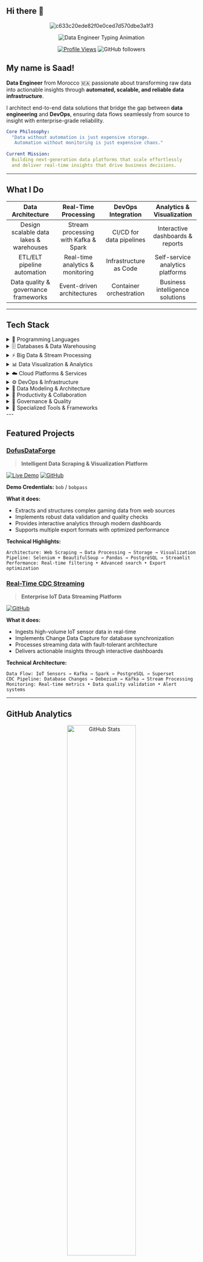## Hi there 👋
<div align="center">

![c633c20ede82f0e0ced7d570dbe3a1f3](https://user-images.githubusercontent.com/70382532/138322189-2db8df52-9dcb-40a0-88a8-c365466bd33d.gif)

<img src="https://readme-typing-svg.herokuapp.com?font=Fira+Code&size=26&duration=3000&pause=800&color=2E86AB&center=true&vCenter=true&width=900&height=80&lines=Data+Engineer+%7C+Real-Time+Analytics+Expert;Building+Scalable+Data+Pipelines+%F0%9F%9A%80;Python+%E2%80%A2+Kafka+%E2%80%A2+Spark+%E2%80%A2+Docker+Master;Turning+Raw+Data+Into+Business+Intelligence+%E2%9A%A1" alt="Data Engineer Typing Animation" />

<br>

[![Profile Views](https://komarev.com/ghpvc/?username=saadkhalmadani4&label=Profile%20Views&color=blueviolet&style=for-the-badge)](https://github.com/saadkhalmadani)
![GitHub followers](https://img.shields.io/github/followers/saadkhalmadani?style=for-the-badge&color=orange&labelColor=black)

</div>


## My name is Saad! 

**Data Engineer** from Morocco 🇲🇦 passionate about transforming raw data into actionable insights through **automated, scalable, and reliable data infrastructure**.

I architect end-to-end data solutions that bridge the gap between **data engineering** and **DevOps**, ensuring data flows seamlessly from source to insight with enterprise-grade reliability.

```yaml
Core Philosophy:
  "Data without automation is just expensive storage.
   Automation without monitoring is just expensive chaos."
   
Current Mission:
  Building next-generation data platforms that scale effortlessly
  and deliver real-time insights that drive business decisions.
```

---

## What I Do

<div align="left">

| **Data Architecture** | **Real-Time Processing** | **DevOps Integration** | **Analytics & Visualization** |
|:---:|:---:|:---:|:---:|
| Design scalable data lakes & warehouses | Stream processing with Kafka & Spark | CI/CD for data pipelines | Interactive dashboards & reports |
| ETL/ELT pipeline automation | Real-time analytics & monitoring | Infrastructure as Code | Self-service analytics platforms |
| Data quality & governance frameworks | Event-driven architectures | Container orchestration | Business intelligence solutions |

</div>

---

## Tech Stack  

<details>
<summary>🧠 Programming Languages</summary>
<br>

#### Core Languages  
<p align="left">
  <img src="https://cdn.jsdelivr.net/gh/devicons/devicon/icons/python/python-original.svg" width="45" height="45" alt="Python"/>
  <img src="https://cdn.jsdelivr.net/gh/devicons/devicon/icons/c/c-original.svg" width="45" height="45" alt="C"/>
  <img src="https://cdn.jsdelivr.net/gh/devicons/devicon/icons/cplusplus/cplusplus-original.svg" width="45" height="45" alt="C++"/>
</p>

#### Web Technologies  
<p align="left">
  <img src="https://cdn.jsdelivr.net/gh/devicons/devicon/icons/html5/html5-original.svg" width="45" height="45" alt="HTML5"/>
  <img src="https://cdn.jsdelivr.net/gh/devicons/devicon/icons/css3/css3-original.svg" width="45" height="45" alt="CSS3"/>
</p>

#### Scripting  
<p align="left">
  <img src="https://cdn.jsdelivr.net/gh/devicons/devicon/icons/bash/bash-original.svg" width="45" height="45" alt="Bash"/>
  <img src="https://skillicons.dev/icons?i=powershell" width="45" height="45" alt="PowerShell"/>
</p>
</details>

<details>
<summary>🗄️ Databases & Data Warehousing</summary>
<br>

#### Relational Databases  
<p align="left">
  <img src="https://cdn.jsdelivr.net/gh/devicons/devicon/icons/postgresql/postgresql-original.svg" width="45" height="45" alt="PostgreSQL"/>
  <img src="https://cdn.jsdelivr.net/gh/devicons/devicon/icons/mysql/mysql-original.svg" width="45" height="45" alt="MySQL"/>
</p>

#### NoSQL & Cache  
<p align="left">
  <img src="https://cdn.jsdelivr.net/gh/devicons/devicon/icons/mongodb/mongodb-original.svg" width="45" height="45" alt="MongoDB"/>
  <img src="https://cdn.jsdelivr.net/gh/devicons/devicon/icons/redis/redis-original.svg" width="45" height="45" alt="Redis"/>
</p>

#### Data Warehouse & Lake  
<p align="left">
  <img src="https://skillicons.dev/icons?i=snowflake" width="45" height="45" alt="Snowflake"/>
  <img src="https://cdn.simpleicons.org/apachehive/FDEE21" width="45" height="45" alt="Hive"/>
</p>
</details>

<details>
<summary>⚡ Big Data & Stream Processing</summary>
<br>

#### Processing Frameworks  
<p align="left">
  <img src="https://cdn.simpleicons.org/apachespark/E25A1C" width="45" height="45" alt="Spark"/>
  <img src="https://cdn.simpleicons.org/apachehadoop/66CCFF" width="45" height="45" alt="Hadoop"/>
</p>

#### Streaming & Messaging  
<p align="left">
  <img src="https://cdn.simpleicons.org/apachekafka/231F20" width="45" height="45" alt="Kafka"/>
  <img src="https://cdn.simpleicons.org/debezium/FF4B4B" width="45" height="45" alt="Debezium"/>
</p>

#### Data Integration & Orchestration  
<p align="left">
  <img src="https://cdn.simpleicons.org/apacheairflow/017CEE" width="45" height="45" alt="Airflow"/>
</p>
</details>

<details>
<summary>📊 Data Visualization & Analytics</summary>
<br>

#### Business Intelligence  
<p align="left">
  <img src="https://cdn.simpleicons.org/powerbi/F2C811" width="45" height="45" alt="Power BI"/>
  <img src="https://cdn.simpleicons.org/apache/20A7C9" width="45" height="45" alt="Superset"/>
</p>

#### Python Visualization  
<p align="left">
  <img src="https://cdn.simpleicons.org/plotly/3F4F75" width="45" height="45" alt="Plotly"/>
  <img src="https://cdn.simpleicons.org/dash/008DE4" width="45" height="45" alt="Dash"/>
</p>
</details>

<details>
<summary>☁️ Cloud Platforms & Services</summary>
<br>

#### Cloud Providers  
<p align="left">
  <img src="https://cdn.jsdelivr.net/gh/devicons/devicon/icons/azure/azure-original.svg" width="45" height="45" alt="Azure"/>
</p>

#### Azure Services  
<p align="left">
  <img src="https://cdn.simpleicons.org/azuredatafactory/0078D4" width="45" height="45" alt="ADF"/>
  <img src="https://cdn.simpleicons.org/databricks/FF3621" width="45" height="45" alt="Databricks"/>
  <img src="https://cdn.simpleicons.org/microsoftazure/0078D4" width="45" height="45" alt="Synapse"/>
</p>
</details>

<details>
<summary>⚙️ DevOps & Infrastructure</summary>
<br>

#### Containerization & Orchestration  
<p align="left">
  <img src="https://cdn.jsdelivr.net/gh/devicons/devicon/icons/docker/docker-original.svg" width="45" height="45" alt="Docker"/>
  <img src="https://cdn.jsdelivr.net/gh/devicons/devicon/icons/kubernetes/kubernetes-plain.svg" width="45" height="45" alt="Kubernetes"/>
</p>

#### Infrastructure as Code  
<p align="left">
  <img src="https://cdn.jsdelivr.net/gh/devicons/devicon/icons/terraform/terraform-original.svg" width="45" height="45" alt="Terraform"/>
</p>

#### CI/CD & Version Control  
<p align="left">
  <img src="https://cdn.jsdelivr.net/gh/devicons/devicon/icons/git/git-original.svg" width="45" height="45" alt="Git"/>
  <img src="https://cdn.simpleicons.org/githubactions/2088FF" width="45" height="45" alt="GitHub Actions"/>
  <img src="https://cdn.jsdelivr.net/gh/devicons/devicon/icons/gitlab/gitlab-original.svg" width="45" height="45" alt="GitLab"/>
</p>

#### Monitoring & Logging  
<p align="left">
  <img src="https://cdn.simpleicons.org/prometheus/E6522C" width="45" height="45" alt="Prometheus"/>
  <img src="https://cdn.simpleicons.org/grafana/F46800" width="45" height="45" alt="Grafana"/>
</p>
</details>

<details>
<summary>🧩 Data Modeling & Architecture</summary>
<br>

#### Techniques & Patterns  
<p align="left">
  <img src="https://cdn.simpleicons.org/snowflake/29B5E8" width="45" height="45" alt="Snowflake Schema"/>
  <img src="https://cdn.simpleicons.org/azure/FFD700" width="45" height="45" alt="Medallion Architecture"/>
  <img src="https://cdn.simpleicons.org/microsoftazure/00A0E4" width="45" height="45" alt="Lakehouse"/>
</p>
</details>

<details>
<summary>📅 Productivity & Collaboration</summary>
<br>

#### Project Management  
<p align="left">
  <img src="https://cdn.jsdelivr.net/gh/devicons/devicon/icons/jira/jira-original.svg" width="45" height="45" alt="Jira"/>
  <img src="https://cdn.simpleicons.org/microsoftteams/6264A7" width="45" height="45" alt="Teams"/>
</p>
</details>

<details>
<summary>🧭 Governance & Quality</summary>
<br>

#### Compliance & Quality  
<p align="left">
  <img src="https://cdn.simpleicons.org/dbt/FF6B6B" width="45" height="45" alt="dbt"/>
  <img src="https://cdn.simpleicons.org/datadog/4CAF50" width="45" height="45" alt="Data Quality"/>
</p>
</details>

<details>
<summary>🧬 Specialized Tools & Frameworks</summary>
<br>

#### Data Formats & Serialization  
<p align="left">
  <img src="https://cdn.simpleicons.org/apacheparquet/50ABF1" width="45" height="45" alt="Parquet"/>
  <img src="https://cdn.simpleicons.org/apacheavro/FF6B6B" width="45" height="45" alt="Avro"/>
  <img src="https://cdn.simpleicons.org/json/000000" width="45" height="45" alt="JSON"/>
</p>

#### Data Processing Libraries  
<p align="left">
  <img src="https://cdn.simpleicons.org/apachearrow/0078D4" width="45" height="45" alt="Arrow"/>
  <img src="https://cdn.simpleicons.org/polars/CD792C" width="45" height="45" alt="Polars"/>
  <img src="https://cdn.simpleicons.org/dask/FDA061" width="45" height="45" alt="Dask"/>
</p>
</details>
---

## Featured Projects

### [DofusDataForge](https://github.com/saadkhalmadani/DofusDataForge-project)
> **Intelligent Data Scraping & Visualization Platform**

<div align="left">

[![Live Demo](https://img.shields.io/badge/%20Live%20Demo-FF4B4B?style=for-the-badge&logo=streamlit&logoColor=white)](https://dofusdataforge-project.streamlit.app/)
[![GitHub](https://img.shields.io/badge/%20Source%20Code-181717?style=for-the-badge&logo=github&logoColor=white)](https://github.com/saadkhalmadani/DofusDataForge-project)

**Demo Credentials:** `bob` / `bobpass`

**What it does:**
- Extracts and structures complex gaming data from web sources
- Implements robust data validation and quality checks
- Provides interactive analytics through modern dashboards
- Supports multiple export formats with optimized performance

**Technical Highlights:**
```
Architecture: Web Scraping → Data Processing → Storage → Visualization
Pipeline: Selenium + BeautifulSoup → Pandas → PostgreSQL → Streamlit
Performance: Real-time filtering • Advanced search • Export optimization
```

</div>

### [Real-Time CDC Streaming](https://github.com/saadkhalmadani/realtime-cdc-streaming-project)
> **Enterprise IoT Data Streaming Platform**

<div align="left">

[![GitHub](https://img.shields.io/badge/%20Source%20Code-181717?style=for-the-badge&logo=github&logoColor=white)](https://github.com/saadkhalmadani/realtime-cdc-streaming-project)

**What it does:**
- Ingests high-volume IoT sensor data in real-time
- Implements Change Data Capture for database synchronization  
- Processes streaming data with fault-tolerant architecture
- Delivers actionable insights through interactive dashboards

**Technical Architecture:**
```
Data Flow: IoT Sensors → Kafka → Spark → PostgreSQL → Superset
CDC Pipeline: Database Changes → Debezium → Kafka → Stream Processing
Monitoring: Real-time metrics • Data quality validation • Alert systems
```

</div>

---

## GitHub Analytics  

<div align="center">

  <!-- GitHub Stats -->
  <img width="60%" src="https://github-readme-stats.vercel.app/api?username=saadkhalmadani&show_icons=true&theme=tokyonight&hide_border=true&count_private=true&include_all_commits=true&cache_seconds=86400" alt="GitHub Stats" />

  <br/>

  <!-- GitHub Streak -->
  <img width="60%" src="https://github-readme-streak-stats.herokuapp.com?user=saadkhalmadani&theme=tokyonight&hide_border=true" alt="GitHub Streak" />

  <br/>

  <!-- Top Languages -->
  <img width="45%" src="https://github-readme-stats.vercel.app/api/top-langs/?username=saadkhalmadani&layout=compact&theme=tokyonight&hide_border=true&langs_count=6&cache_seconds=86400" alt="Top Languages" />

</div>



---

## Currently Exploring  

<div align="left">

| Focus Area | Technologies | Learning Path |
|:---:|:---:|:---:|
| **Cloud-Native** | Kubernetes • Terraform | Container orchestration |
| **Data Mesh** | Kafka • Event Streaming | Distributed data architecture |  
</div>

---

<div align="left">  
  <h3>Let's Connect & Build Something Amazing!</h3>
  
  [![LinkedIn](https://img.shields.io/badge/LinkedIn-0077B5?style=for-the-badge&logo=linkedin&logoColor=white)](https://www.linkedin.com/in/saad-khalmadani)

</div>
